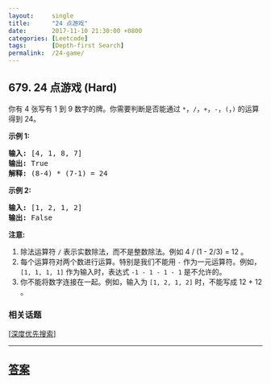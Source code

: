 ```yaml
---
layout:     single
title:      "24 点游戏"
date:       2017-11-10 21:30:00 +0800
categories: [Leetcode]
tags:       [Depth-first Search]
permalink:  /24-game/
---
```


## 679. 24 点游戏 (Hard)

<p>你有 4 张写有 1 到 9 数字的牌。你需要判断是否能通过&nbsp;<code>*</code>，<code>/</code>，<code>+</code>，<code>-</code>，<code>(</code>，<code>)</code>&nbsp;的运算得到 24。</p>

<p><strong>示例 1:</strong></p>

<pre><strong>输入:</strong> [4, 1, 8, 7]
<strong>输出:</strong> True
<strong>解释:</strong> (8-4) * (7-1) = 24
</pre>

<p><strong>示例 2:</strong></p>

<pre><strong>输入:</strong> [1, 2, 1, 2]
<strong>输出:</strong> False
</pre>

<p><strong>注意:</strong></p>

<ol>
	<li>除法运算符&nbsp;<code>/</code>&nbsp;表示实数除法，而不是整数除法。例如 4 / (1 - 2/3) = 12 。</li>
	<li>每个运算符对两个数进行运算。特别是我们不能用&nbsp;<code>-</code>&nbsp;作为一元运算符。例如，<code>[1, 1, 1, 1]</code>&nbsp;作为输入时，表达式&nbsp;<code>-1 - 1 - 1 - 1</code>&nbsp;是不允许的。</li>
	<li>你不能将数字连接在一起。例如，输入为&nbsp;<code>[1, 2, 1, 2]</code>&nbsp;时，不能写成 12 + 12 。</li>
</ol>

### 相关话题
  [[深度优先搜索](https://github.com/openset/leetcode/tree/master/tag/depth-first-search/README.md)]

---

## [答案](https://github.com/openset/leetcode/tree/master/problems/24-game)
